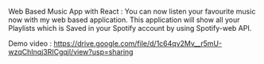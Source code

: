 Web Based Music App with React : You can now listen your favourite music now with my web based application. This application will show all your Playlists which is Saved in your Spotify account by using Spotify-web API.

Demo video : https://drive.google.com/file/d/1c64qv2Mv__r5mU-wzqChInqj3RICgqjl/view?usp=sharing
